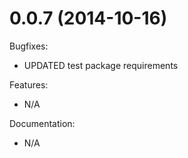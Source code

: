# 0.0.7 (2014-10-16)

Bugfixes:
- UPDATED test package requirements

Features:
- N/A

Documentation:
- N/A